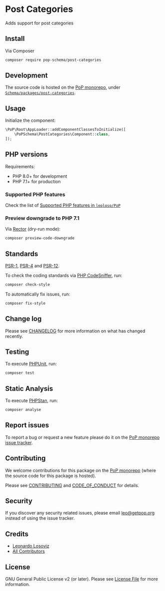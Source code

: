 # Post Categories

<!--
[![Build Status][ico-travis]][link-travis]
[![Quality Score][ico-code-quality]][link-code-quality]
[![Software License][ico-license]](LICENSE.md)
[![Latest Version on Packagist][ico-version]][link-packagist]
[![Coverage Status][ico-scrutinizer]][link-scrutinizer]
[![Total Downloads][ico-downloads]][link-downloads]
-->

Adds support for post categories

## Install

Via Composer

``` bash
composer require pop-schema/post-categories
```

## Development

The source code is hosted on the [PoP monorepo](https://github.com/leoloso/PoP), under [`Schema/packages/post-categories`](https://github.com/leoloso/PoP/tree/master/layers/Schema/packages/post-categories).

## Usage

Initialize the component:

``` php
\PoP\Root\AppLoader::addComponentClassesToInitialize([
    \PoPSchema\PostCategories\Component::class,
]);
```

## PHP versions

Requirements:

- PHP 8.0+ for development
- PHP 7.1+ for production

### Supported PHP features

Check the list of [Supported PHP features in `leoloso/PoP`](https://github.com/leoloso/PoP/blob/master/docs/supported-php-features.md)

### Preview downgrade to PHP 7.1

Via [Rector](https://github.com/rectorphp/rector) (dry-run mode):

```bash
composer preview-code-downgrade
```

## Standards

[PSR-1](https://www.php-fig.org/psr/psr-1), [PSR-4](https://www.php-fig.org/psr/psr-4) and [PSR-12](https://www.php-fig.org/psr/psr-12).

To check the coding standards via [PHP CodeSniffer](https://github.com/squizlabs/PHP_CodeSniffer), run:

``` bash
composer check-style
```

To automatically fix issues, run:

``` bash
composer fix-style
```

## Change log

Please see [CHANGELOG](CHANGELOG.md) for more information on what has changed recently.

## Testing

To execute [PHPUnit](https://phpunit.de/), run:

``` bash
composer test
```

## Static Analysis

To execute [PHPStan](https://github.com/phpstan/phpstan), run:

``` bash
composer analyse
```

## Report issues

To report a bug or request a new feature please do it on the [PoP monorepo issue tracker](https://github.com/leoloso/PoP/issues).

## Contributing

We welcome contributions for this package on the [PoP monorepo](https://github.com/leoloso/PoP) (where the source code for this package is hosted).

Please see [CONTRIBUTING](CONTRIBUTING.md) and [CODE_OF_CONDUCT](CODE_OF_CONDUCT.md) for details.

## Security

If you discover any security related issues, please email leo@getpop.org instead of using the issue tracker.

## Credits

- [Leonardo Losoviz][link-author]
- [All Contributors][link-contributors]

## License

GNU General Public License v2 (or later). Please see [License File](LICENSE.md) for more information.

[ico-version]: https://img.shields.io/packagist/v/pop-schema/post-categories.svg?style=flat-square
[ico-license]: https://img.shields.io/badge/license-GPLv2-brightgreen.svg?style=flat-square
[ico-travis]: https://img.shields.io/travis/pop-schema/post-categories/master.svg?style=flat-square
[ico-scrutinizer]: https://img.shields.io/scrutinizer/coverage/g/pop-schema/post-categories.svg?style=flat-square
[ico-code-quality]: https://img.shields.io/scrutinizer/g/pop-schema/post-categories.svg?style=flat-square
[ico-downloads]: https://img.shields.io/packagist/dt/pop-schema/post-categories.svg?style=flat-square

[link-packagist]: https://packagist.org/packages/pop-schema/post-categories
[link-travis]: https://travis-ci.org/pop-schema/post-categories
[link-scrutinizer]: https://scrutinizer-ci.com/g/pop-schema/post-categories/code-structure
[link-code-quality]: https://scrutinizer-ci.com/g/pop-schema/post-categories
[link-downloads]: https://packagist.org/packages/pop-schema/post-categories
[link-author]: https://github.com/leoloso
[link-contributors]: ../../../../../../contributors
